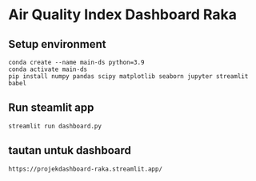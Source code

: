 # Air Quality Index Dashboard Raka

## Setup environment
```
conda create --name main-ds python=3.9
conda activate main-ds
pip install numpy pandas scipy matplotlib seaborn jupyter streamlit babel
```

## Run steamlit app
```
streamlit run dashboard.py
```
##  tautan untuk dashboard
```
https://projekdashboard-raka.streamlit.app/
```
